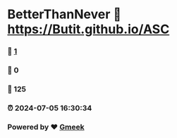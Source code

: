 # BetterThanNever :link: https://Butit.github.io/ASC 
### :page_facing_up: [1](https://Butit.github.io/ASC/tag.html) 
### :speech_balloon: 0 
### :hibiscus: 125 
### :alarm_clock: 2024-07-05 16:30:34 
### Powered by :heart: [Gmeek](https://github.com/Meekdai/Gmeek)
